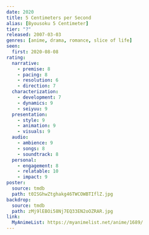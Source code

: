 ```yaml
---
date: 2020
title: 5 Centimeters per Second
alias: [Byousoku 5 Centimeter]
tier: "?"
released: 2007-03-03
genres: [anime, drama, romance, slice of life]
seen:
  first: 2020-08-08
rating:
  narrative:
    - premise: 8
    - pacing: 8
    - resolution: 6
    - direction: 7
  characterization:
    - development: 7
    - dynamics: 9
    - seiyuu: 9
  presentation:
    - style: 9
    - animation: 9
    - visuals: 9
  audio:
    - ambience: 9
    - songs: 8
    - soundtrack: 8
  personal:
    - engagement: 8
    - relatable: 10
    - impact: 9
poster:
  source: tmdb
  path: t0ISGhwZtghakg46TWCOWBTIflZ.jpg
backdrop:
  source: tmdb
  path: zMj9lEBOi58Nj7EQ33EN2oOZRAR.jpg
link:
  MyAnimeList: https://myanimelist.net/anime/1689/
---
```

